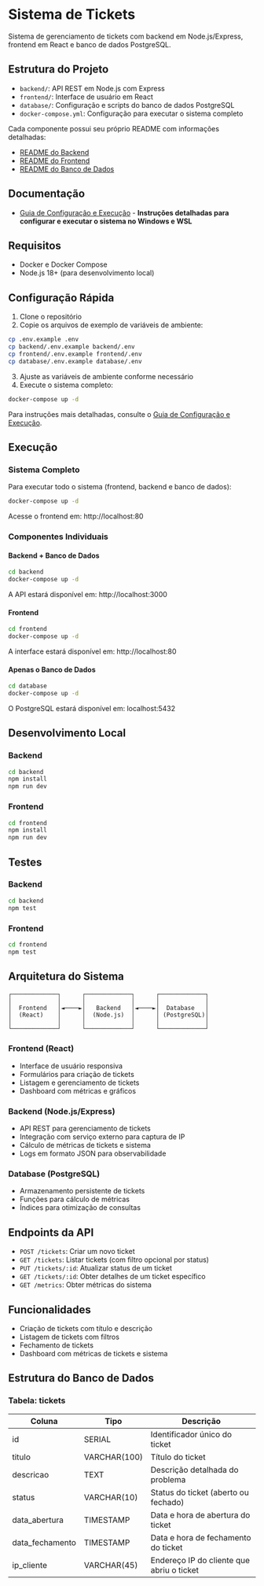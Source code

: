 # Sistema de Tickets

Sistema de gerenciamento de tickets com backend em Node.js/Express, frontend em React e banco de dados PostgreSQL.

## Estrutura do Projeto

- `backend/`: API REST em Node.js com Express
- `frontend/`: Interface de usuário em React
- `database/`: Configuração e scripts do banco de dados PostgreSQL
- `docker-compose.yml`: Configuração para executar o sistema completo

Cada componente possui seu próprio README com informações detalhadas:
- [README do Backend](backend/README.md)
- [README do Frontend](frontend/README.md)
- [README do Banco de Dados](database/README.md)

## Documentação

- [Guia de Configuração e Execução](SETUP.md) - **Instruções detalhadas para configurar e executar o sistema no Windows e WSL**

## Requisitos

- Docker e Docker Compose
- Node.js 18+ (para desenvolvimento local)

## Configuração Rápida

1. Clone o repositório
2. Copie os arquivos de exemplo de variáveis de ambiente:

```bash
cp .env.example .env
cp backend/.env.example backend/.env
cp frontend/.env.example frontend/.env
cp database/.env.example database/.env
```

3. Ajuste as variáveis de ambiente conforme necessário
4. Execute o sistema completo:

```bash
docker-compose up -d
```

Para instruções mais detalhadas, consulte o [Guia de Configuração e Execução](SETUP.md).

## Execução

### Sistema Completo

Para executar todo o sistema (frontend, backend e banco de dados):

```bash
docker-compose up -d
```

Acesse o frontend em: http://localhost:80

### Componentes Individuais

#### Backend + Banco de Dados

```bash
cd backend
docker-compose up -d
```

A API estará disponível em: http://localhost:3000

#### Frontend

```bash
cd frontend
docker-compose up -d
```

A interface estará disponível em: http://localhost:80

#### Apenas o Banco de Dados

```bash
cd database
docker-compose up -d
```

O PostgreSQL estará disponível em: localhost:5432

## Desenvolvimento Local

### Backend

```bash
cd backend
npm install
npm run dev
```

### Frontend

```bash
cd frontend
npm install
npm run dev
```

## Testes

### Backend

```bash
cd backend
npm test
```

### Frontend

```bash
cd frontend
npm test
```

## Arquitetura do Sistema

```
┌─────────────┐      ┌─────────────┐      ┌─────────────┐
│             │      │             │      │             │
│  Frontend   │◄────►│   Backend   │◄────►│  Database   │
│  (React)    │      │  (Node.js)  │      │ (PostgreSQL)│
│             │      │             │      │             │
└─────────────┘      └─────────────┘      └─────────────┘
```

### Frontend (React)
- Interface de usuário responsiva
- Formulários para criação de tickets
- Listagem e gerenciamento de tickets
- Dashboard com métricas e gráficos

### Backend (Node.js/Express)
- API REST para gerenciamento de tickets
- Integração com serviço externo para captura de IP
- Cálculo de métricas de tickets e sistema
- Logs em formato JSON para observabilidade

### Database (PostgreSQL)
- Armazenamento persistente de tickets
- Funções para cálculo de métricas
- Índices para otimização de consultas

## Endpoints da API

- `POST /tickets`: Criar um novo ticket
- `GET /tickets`: Listar tickets (com filtro opcional por status)
- `PUT /tickets/:id`: Atualizar status de um ticket
- `GET /tickets/:id`: Obter detalhes de um ticket específico
- `GET /metrics`: Obter métricas do sistema

## Funcionalidades

- Criação de tickets com título e descrição
- Listagem de tickets com filtros
- Fechamento de tickets
- Dashboard com métricas de tickets e sistema

## Estrutura do Banco de Dados

### Tabela: tickets

| Coluna | Tipo | Descrição |
|--------|------|-----------|
| id | SERIAL | Identificador único do ticket |
| titulo | VARCHAR(100) | Título do ticket |
| descricao | TEXT | Descrição detalhada do problema |
| status | VARCHAR(10) | Status do ticket (aberto ou fechado) |
| data_abertura | TIMESTAMP | Data e hora de abertura do ticket |
| data_fechamento | TIMESTAMP | Data e hora de fechamento do ticket |
| ip_cliente | VARCHAR(45) | Endereço IP do cliente que abriu o ticket |